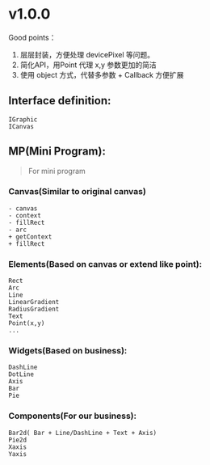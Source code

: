 # v1.0.0
Good points：
1. 层层封装，方便处理 devicePixel 等问题。
2. 简化API，用Point 代理 x,y 参数更加的简洁
3. 使用 object 方式，代替多参数 + Callback 方便扩展


## Interface definition:
    IGraphic
    ICanvas

## MP(Mini Program):
> For mini program

### Canvas(Similar to original canvas)
    - canvas
    - context
    - fillRect
    - arc
    + getContext
    + fillRect


### Elements(Based on canvas or extend like point):
    Rect
    Arc
    Line
    LinearGradient
    RadiusGradient
    Text
    Point(x,y) 
    ...

### Widgets(Based on business):
    DashLine
    DotLine
    Axis
    Bar
    Pie

### Components(For our business):
    Bar2d( Bar + Line/DashLine + Text + Axis)
    Pie2d
    Xaxis
    Yaxis
    